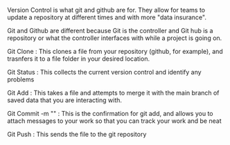 Version Control is what git and github are for. They allow for teams to update a repository at different times and with more "data insurance".

Git and Github are different because Git is the controller and Git hub is a repository or what the controller interfaces with while a project is going on.

Git Clone :  This clones a file from your repository (github, for example), and trasnfers it to a file folder in your desired location.

Git Status  :  This collects the current version control and identify any problems

Git Add  :  This takes a file and attempts to merge it with the main branch of saved data that you are interacting with.

Git Commit -m "" : This is the confirmation for git add, and allows you to attach messages to your work so that you can track your work and be neat

Git Push : This sends the file to the git repository
